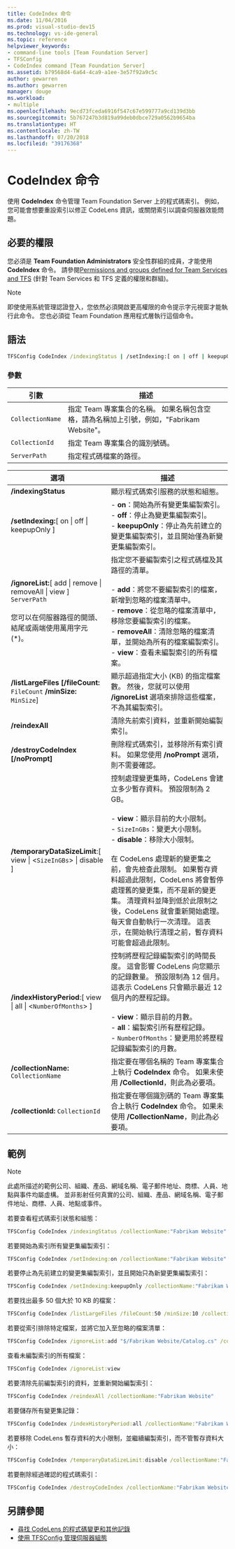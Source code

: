 ```yaml
---
title: CodeIndex 命令
ms.date: 11/04/2016
ms.prod: visual-studio-dev15
ms.technology: vs-ide-general
ms.topic: reference
helpviewer_keywords:
- command-line tools [Team Foundation Server]
- TFSConfig
- CodeIndex command [Team Foundation Server]
ms.assetid: b79568d4-6a64-4ca9-a1ee-3e57f92a9c5c
author: gewarren
ms.author: gewarren
manager: douge
ms.workload:
- multiple
ms.openlocfilehash: 9ecd73fceda6916f547c67e599777a9cd139d3bb
ms.sourcegitcommit: 5b767247b3d819a99deb0dbce729a0562b9654ba
ms.translationtype: HT
ms.contentlocale: zh-TW
ms.lasthandoff: 07/20/2018
ms.locfileid: "39176368"
---
```

# <a name="codeindex-command"></a>CodeIndex 命令

使用 **CodeIndex** 命令管理 Team Foundation Server 上的程式碼索引。 例如，您可能會想要重設索引以修正 CodeLens 資訊，或關閉索引以調查伺服器效能問題。

## <a name="required-permissions"></a>必要的權限

您必須是 **Team Foundation Administrators** 安全性群組的成員，才能使用 **CodeIndex** 命令。 請參閱[Permissions and groups defined for Team Services and TFS](/vsts/organizations/security/permissions?view=vsts) (針對 Team Services 和 TFS 定義的權限和群組)。

> [!NOTE]
> 即使使用系統管理認證登入，您依然必須開啟更高權限的命令提示字元視窗才能執行此命令。 您也必須從 Team Foundation 應用程式層執行這個命令。

## <a name="syntax"></a>語法

```cmd
TFSConfig CodeIndex /indexingStatus | /setIndexing:[ on | off | keepupOnly ] | /ignoreList:[ add | remove | removeAll | view ] ServerPath | /listLargeFiles [/fileCount:FileCount] [/minSize:MinSize] | /reindexAll | /destroyCodeIndex [/noPrompt] | /temporaryDataSizeLimit:[ view | <SizeInGBs> | disable ] | /indexHistoryPeriod:[ view | all | <NumberOfMonths> ] [/collectionName:CollectionName | /collectionId:CollectionId]
```

### <a name="parameters"></a>參數

|**引數**|**描述**|
|------------------|---------------------|
|`CollectionName`|指定 Team 專案集合的名稱。 如果名稱包含空格，請為名稱加上引號，例如，"Fabrikam Website"。|
|`CollectionId`|指定 Team 專案集合的識別號碼。|
|`ServerPath`|指定程式碼檔案的路徑。|

|**選項**|**描述**|
|----------------|---------------------|
|**/indexingStatus**|顯示程式碼索引服務的狀態和組態。|
|**/setIndexing:**[ on &#124; off &#124; keepupOnly ]|-   **on**：開始為所有變更集編製索引。<br />-   **off**：停止為變更集編製索引。<br />-   **keepupOnly**：停止為先前建立的變更集編製索引，並且開始僅為新變更集編製索引。|
|**/ignoreList:**[ add &#124; remove &#124; removeAll &#124; view ] `ServerPath`<br /><br /> 您可以在伺服器路徑的開頭、結尾或兩端使用萬用字元 (*)。|指定您不要編製索引之程式碼檔及其路徑的清單。<br /><br /> -   **add**：將您不要編製索引的檔案，新增到忽略的檔案清單中。<br />-   **remove**：從忽略的檔案清單中，移除您要編製索引的檔案。<br />-   **removeAll**：清除忽略的檔案清單，並開始為所有的檔案編製索引。<br />-   **view**：查看未編製索引的所有檔案。|
|**/listLargeFiles [/fileCount:** `FileCount` **/minSize:** `MinSize`]|顯示超過指定大小 (KB) 的指定檔案數。 然後，您就可以使用 **/ignoreList** 選項來排除這些檔案，不為其編製索引。|
|**/reindexAll**|清除先前索引資料，並重新開始編製索引。|
|**/destroyCodeIndex [/noPrompt]**|刪除程式碼索引，並移除所有索引資料。 如果您使用 **/noPrompt** 選項，則不需要確認。|
|**/temporaryDataSizeLimit**:[ view &#124; <`SizeInGBs`> &#124; disable ]|控制處理變更集時，CodeLens 會建立多少暫存資料。 預設限制為 2 GB。<br /><br /> -   **view**：顯示目前的大小限制。<br />-   `SizeInGBs`：變更大小限制。<br />-   **disable**：移除大小限制。<br /><br /> 在 CodeLens 處理新的變更集之前，會先檢查此限制。 如果暫存資料超過此限制，CodeLens 將會暫停處理舊的變更集，而不是新的變更集。 清理資料並降到低於此限制之後，CodeLens 就會重新開始處理。 每天會自動執行一次清理。 這表示，在開始執行清理之前，暫存資料可能會超過此限制。|
|**/indexHistoryPeriod**:[ view &#124; all &#124; <`NumberOfMonths`> ]|控制將歷程記錄編製索引的時間長度。 這會影響 CodeLens 向您顯示的記錄數量。 預設限制為 12 個月。 這表示 CodeLens 只會顯示最近 12 個月內的歷程記錄。<br /><br /> -   **view**：顯示目前的月數。<br />-   **all**：編製索引所有歷程記錄。<br />-   `NumberOfMonths`：變更用於將歷程記錄編製索引的月數。|
|**/collectionName:** `CollectionName`|指定要在哪個名稱的 Team 專案集合上執行 **CodeIndex** 命令。 如果未使用 **/CollectionId**，則此為必要項。|
|**/collectionId:** `CollectionId`|指定要在哪個識別碼的 Team 專案集合上執行 **CodeIndex** 命令。 如果未使用 **/CollectionName**，則此為必要項。|

## <a name="examples"></a>範例

> [!NOTE]
> 此處所描述的範例公司、組織、產品、網域名稱、電子郵件地址、商標、人員、地點與事件均屬虛構。  並非影射任何真實的公司、組織、產品、網域名稱、電子郵件地址、商標、人員、地點或事件。

 若要查看程式碼索引狀態和組態：

```cmd
TFSConfig CodeIndex /indexingStatus /collectionName:"Fabrikam Website"
```

 若要開始為索引所有變更集編製索引：

```cmd
TFSConfig CodeIndex /setIndexing:on /collectionName:"Fabrikam Website"
```

 若要停止為先前建立的變更集編製索引，並且開始只為新變更集編製索引：

```cmd
TFSConfig CodeIndex /setIndexing:keepupOnly /collectionName:"Fabrikam Website"
```

 若要找出最多 50 個大於 10 KB 的檔案：

```cmd
TFSConfig CodeIndex /listLargeFiles /fileCount:50 /minSize:10 /collectionName:"Fabrikam Website"
```

 若要從索引排除特定檔案，並將它加入至忽略的檔案清單：

```cmd
TFSConfig CodeIndex /ignoreList:add "$/Fabrikam Website/Catalog.cs" /collectionName:"Fabrikam Website"
```

 查看未編製索引的所有檔案：

```cmd
TFSConfig CodeIndex /ignoreList:view
```

 若要清除先前編製索引的資料，並重新開始編製索引：

```cmd
TFSConfig CodeIndex /reindexAll /collectionName:"Fabrikam Website"
```

 若要儲存所有變更集記錄：

```cmd
TFSConfig CodeIndex /indexHistoryPeriod:all /collectionName:"Fabrikam Website"
```

 若要移除 CodeLens 暫存資料的大小限制，並繼續編製索引，而不管暫存資料大小：

```cmd
TFSConfig CodeIndex /temporaryDataSizeLimit:disable /collectionName:"Fabrikam Website"
```

 若要刪除經過確認的程式碼索引：

```cmd
TFSConfig CodeIndex /destroyCodeIndex /collectionName:"Fabrikam Website"
```

## <a name="see-also"></a>另請參閱

- [尋找 CodeLens 的程式碼變更和其他記錄](../ide/find-code-changes-and-other-history-with-codelens.md)
- [使用 TFSConfig 管理伺服器組態](/tfs/server/ref/command-line/tfsconfig-cmd)